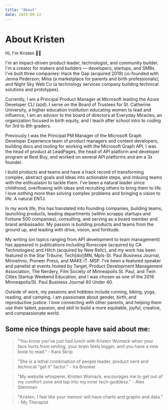```yaml
---
title: "About"
date: 2025-09-22
---
```


# About Kristen

Hi, I'm Kristen 👋🏼

I'm an impact-driven product leader, technologist, and community builder. I'm a creator for makers and builders — developers, startups, and SMBs. I've built three companies: Hack the Gap (acquired 2019) co-founded with Jenna Pederson; Mina (a marketplace for parents and birth professionals); and Night Sky Web Co (a technology services company building technical solutions and prototypes). 

Currently, I am a Principal Product Manager at Microsoft leading the Azure Developer CLI (azd). I serve on the Board of Trustees for St. Catherine University, a higher education institution educating women to lead and influence, I am an advisor to the board of directors at Everyday Miracles, an organization focused in birth equity, and I teach after school intro to coding for 3rd to 8th graders.

Previously I was the Principal PM Manager of the Microsoft Graph Developer Experience team of product managers and content developers, building docs and tooling for working with the Microsoft Graph API, I was the head of product at LeadPages, the head of API platform and developer program at Best Buy, and worked on several API platforms and am a 3x founder.

I build products and teams and have a track record of transforming complex, abstract goals and ideas into actionable steps, and imbuing teams with the enthusiasm to tackle them. I've been a natural leader since childhood, overflowing with ideas and recruiting others to bring them to life. I love nothing more than solving complex problems and bringing a vision to life. A natural ENTJ. 

In my work life, this has translated into founding companies, building teams, launching products, leading departments (within scrappy startups and Fortune 500 companies), consulting, and serving as a board member and brand ambassador. My passion is building products and teams from the ground up, and leading with drive, vision, and fortitude.

My writing (on topics ranging from API development to team management) has appeared in publications including Runscope (acquired by CA Technologies) and Hitch (acquired by New Relic), and my work has been featured in the Star Tribune, Tech[dot]MN, Mpls-St. Paul Business Journal, MinneInno, Pioneer Press, and MAKE IT. MSP. I've been a featured speaker and panelist at events hosted by Target, Product Development Management Association, The Nerdery, Film Society of Minneapolis St. Paul, and Twin Cities Startup Weekend Education, and I was chosen as one of the 2016 Minneapolis/St. Paul Business Journal 40 Under 40.

Outside of work, my passions and hobbies include running, biking, yoga, reading, and camping. I am passionate about gender, birth, and reproductive justice. I love connecting with other parents, and helping them use their talent, passion, and skill to build a more equitable, joyful, creative, and compassionate world.

## Some nice things people have said about me:

> "You know you've just had lunch with Kristen Womack when your face hurts from smiling, your brain feels bigger, and you have a new book to read." - Kara Skrip

> "She is a lethal combination of people leader, product nerd and technical "get it" factor." - Ira Brooker

> "My website whisperer, Kristen Womack, encourages me to get out of my comfort zone and tap into my inner tech-goddess." - Alex Steinman

> "Kristen, I feel like your memoir will have charts and graphs and data." - My Therapist
